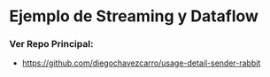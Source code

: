 # Ejemplo de Streaming y Dataflow

### Ver Repo Principal:

* https://github.com/diegochavezcarro/usage-detail-sender-rabbit